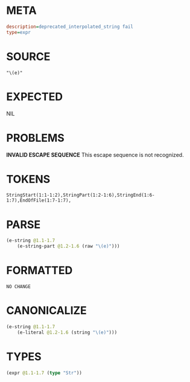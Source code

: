 # META
~~~ini
description=deprecated_interpolated_string fail
type=expr
~~~
# SOURCE
~~~roc
"\(e)"
~~~
# EXPECTED
NIL
# PROBLEMS
**INVALID ESCAPE SEQUENCE**
This escape sequence is not recognized.

# TOKENS
~~~zig
StringStart(1:1-1:2),StringPart(1:2-1:6),StringEnd(1:6-1:7),EndOfFile(1:7-1:7),
~~~
# PARSE
~~~clojure
(e-string @1.1-1.7
	(e-string-part @1.2-1.6 (raw "\(e)")))
~~~
# FORMATTED
~~~roc
NO CHANGE
~~~
# CANONICALIZE
~~~clojure
(e-string @1.1-1.7
	(e-literal @1.2-1.6 (string "\(e)")))
~~~
# TYPES
~~~clojure
(expr @1.1-1.7 (type "Str"))
~~~

